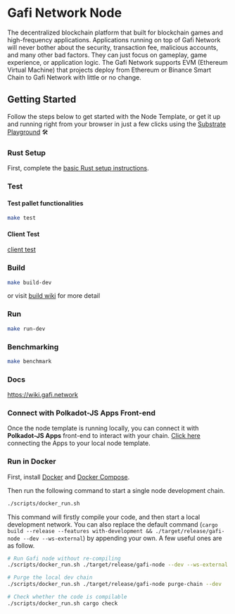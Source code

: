 # Gafi Network Node

The decentralized blockchain platform that built for blockchain games and high-frequency applications. Applications running on top of Gafi Network will never bother about the security, transaction fee, malicious accounts, and many other bad factors. They can just focus on gameplay, game experience, or application logic. The Gafi Network supports EVM (Ethereum Virtual Machine) that projects deploy from Ethereum or Binance Smart Chain to Gafi Network with little or no change.

## Getting Started

Follow the steps below to get started with the Node Template, or get it up and running right from
your browser in just a few clicks using
the [Substrate Playground](https://docs.substrate.io/playground/) :hammer_and_wrench:


### Rust Setup

First, complete the [basic Rust setup instructions](./docs/rust-setup.md).

### Test
  #### Test pallet functionalities
  ```sh
  make test
  ```
  #### Client Test
  [client test](https://github.com/cryptoviet/gafi/tree/master/tests)

### Build

```sh
make build-dev
```
or visit [build wiki](https://wiki.gafi.network/build/how-to-run-gafi-node) for more detail

### Run

```sh
make run-dev
```


### Benchmarking

```sh
make benchmark
```

### Docs

https://wiki.gafi.network


### Connect with Polkadot-JS Apps Front-end

Once the node template is running locally, you can connect it with **Polkadot-JS Apps** front-end
to interact with your chain. [Click
here](https://polkadot.js.org/apps/#/explorer?rpc=ws://localhost:9944) connecting the Apps to your
local node template.


### Run in Docker

First, install [Docker](https://docs.docker.com/get-docker/) and
[Docker Compose](https://docs.docker.com/compose/install/).

Then run the following command to start a single node development chain.

```bash
./scripts/docker_run.sh
```

This command will firstly compile your code, and then start a local development network. You can
also replace the default command
(`cargo build --release --features with-development && ./target/release/gafi-node --dev --ws-external`)
by appending your own. A few useful ones are as follow.

```bash
# Run Gafi node without re-compiling
./scripts/docker_run.sh ./target/release/gafi-node --dev --ws-external

# Purge the local dev chain
./scripts/docker_run.sh ./target/release/gafi-node purge-chain --dev

# Check whether the code is compilable
./scripts/docker_run.sh cargo check
```
